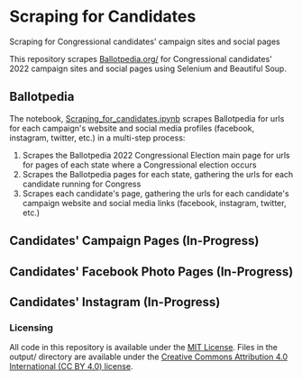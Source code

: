 # Scraping for Candidates
 Scraping for Congressional candidates' campaign sites and social pages

This repository scrapes [Ballotpedia.org/](https://www.ballotpedia.org/) for Congressional candidates' 2022 campaign sites and social pages using Selenium and Beautiful Soup. 


## Ballotpedia 

The notebook, [Scraping_for_candidates.ipynb](Scraping_for_candidates.ipynb) scrapes Ballotpedia for urls for each campaign's website and social media profiles (facebook, instagram, twitter, etc.) in a multi-step process:
 1. Scrapes the Ballotpedia 2022 Congressional Election main page for urls for pages of each state where a Congressional election occurs
 2. Scrapes the Ballotpedia pages for each state, gathering the urls for each candidate running for Congress
 3. Scrapes each candidate's page, gathering the urls for each candidate's campaign website and social media links (facebook, instagram, twitter, etc.)

## Candidates' Campaign Pages (In-Progress)

## Candidates' Facebook Photo Pages (In-Progress)

## Candidates' Instagram (In-Progress) 
 
### Licensing
All code in this repository is available under the [MIT License](https://opensource.org/licenses/MIT). Files in the output/ directory are available under the [Creative Commons Attribution 4.0 International (CC BY 4.0) license](https://creativecommons.org/licenses/by/4.0/).

